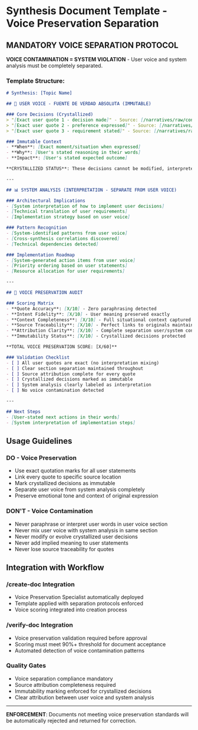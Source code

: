 # Synthesis Document Template - Voice Preservation Separation

## MANDATORY VOICE SEPARATION PROTOCOL

**VOICE CONTAMINATION = SYSTEM VIOLATION** - User voice and system analysis must be completely separated.

### Template Structure:

```markdown
# Synthesis: [Topic Name]

## 👤 USER VOICE - FUENTE DE VERDAD ABSOLUTA (IMMUTABLE)

### Core Decisions (Crystallized)
> "[Exact user quote 1 - decision made]" - Source: [/narratives/raw/conversations/file.md:line-X]
> "[Exact user quote 2 - preference expressed]" - Source: [/narratives/synthesis/file.md:line-Y]
> "[Exact user quote 3 - requirement stated]" - Source: [/narratives/raw/conversations/file.md:line-Z]

### Immutable Context
- **When**: [Exact moment/situation when expressed]
- **Why**: [User's stated reasoning in their words]
- **Impact**: [User's stated expected outcome]

**CRYSTALLIZED STATUS**: These decisions cannot be modified, interpreted, or evolved by system.

---

## 📊 SYSTEM ANALYSIS (INTERPRETATION - SEPARATE FROM USER VOICE)

### Architectural Implications
- [System interpretation of how to implement user decisions]
- [Technical translation of user requirements]
- [Implementation strategy based on user voice]

### Pattern Recognition
- [System-identified patterns from user voice]
- [Cross-synthesis correlations discovered]
- [Technical dependencies detected]

### Implementation Roadmap
- [System-generated action items from user voice]
- [Priority ordering based on user statements]
- [Resource allocation for user requirements]

---

## 🔗 VOICE PRESERVATION AUDIT

### Scoring Matrix
- **Quote Accuracy**: [X/10] - Zero paraphrasing detected
- **Intent Fidelity**: [X/10] - User meaning preserved exactly  
- **Context Completeness**: [X/10] - Full situational context captured
- **Source Traceability**: [X/10] - Perfect links to originals maintained
- **Attribution Clarity**: [X/10] - Complete separation user/system content
- **Immutability Status**: [X/10] - Crystallized decisions protected

**TOTAL VOICE PRESERVATION SCORE: [X/60]**

### Validation Checklist
- [ ] All user quotes are exact (no interpretation mixing)
- [ ] Clear section separation maintained throughout
- [ ] Source attribution complete for every quote
- [ ] Crystallized decisions marked as immutable
- [ ] System analysis clearly labeled as interpretation
- [ ] No voice contamination detected

---

## Next Steps
- [User-stated next actions in their words]
- [System interpretation of implementation steps]
```

## Usage Guidelines

### DO - Voice Preservation
- Use exact quotation marks for all user statements
- Link every quote to specific source location  
- Mark crystallized decisions as immutable
- Separate user voice from system analysis completely
- Preserve emotional tone and context of original expression

### DON'T - Voice Contamination
- Never paraphrase or interpret user words in user voice section
- Never mix user voice with system analysis in same section
- Never modify or evolve crystallized user decisions
- Never add implied meaning to user statements
- Never lose source traceability for quotes

## Integration with Workflow

### /create-doc Integration
- Voice Preservation Specialist automatically deployed
- Template applied with separation protocols enforced
- Voice scoring integrated into creation process

### /verify-doc Integration  
- Voice preservation validation required before approval
- Scoring must meet 90%+ threshold for document acceptance
- Automated detection of voice contamination patterns

### Quality Gates
- Voice separation compliance mandatory
- Source attribution completeness required
- Immutability marking enforced for crystallized decisions
- Clear attribution between user voice and system analysis

---

**ENFORCEMENT**: Documents not meeting voice preservation standards will be automatically rejected and returned for correction.
